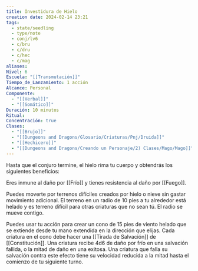 ```yaml
---
title: Investidura de Hielo
creation date: 2024-02-14 23:21
tags:
  - state/seedling
  - type/note
  - conj/lv6
  - c/bru
  - c/dru
  - c/hec
  - c/mag
aliases: 
Nivel: 6
Escuela: "[[Transmutación]]"
Tiempo_de_Lanzamiento: 1 acción
Alcance: Personal
Componente:
  - "[[Verbal]]"
  - "[[Somático]]"
Duración: 10 minutos
Ritual: 
Concentración: true
Clases:
  - "[[Brujo]]"
  - "[[Dungeons and Dragons/Glosario/Criaturas/Pnj/Druida]]"
  - "[[Hechicero]]"
  - "[[Dungeons and Dragons/Creando un Personaje/2) Clases/Mago/Mago]]"
---
```

Hasta que el conjuro termine, el hielo rima tu cuerpo y obtendrás los siguientes beneficios:

Eres inmune al daño por [[Frío]] y tienes resistencia al daño por [[Fuego]].

Puedes moverte por terrenos difíciles creados por hielo o nieve sin gastar movimiento adicional.
El terreno en un radio de 10 pies a tu alrededor está helado y es terreno difícil para otras criaturas que no sean tú. El radio se mueve contigo.

Puedes usar tu acción para crear un cono de 15 pies de viento helado que se extiende desde tu mano extendida en la dirección que elijas. Cada criatura en el cono debe hacer una [[Tirada de Salvación]] de [[Constitución]]. Una criatura recibe 4d6 de daño por frío en una salvación fallida, o la mitad de daño en una exitosa. Una criatura que falla su salvación contra este efecto tiene su velocidad reducida a la mitad hasta el comienzo de tu siguiente turno.